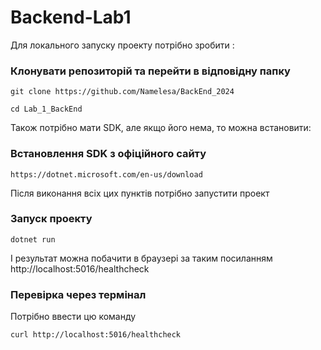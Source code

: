 # Backend-Lab1
Для локального запуску проекту потрібно зробити :  
### Клонувати репозиторій та перейти в відповідну папку
```
git clone https://github.com/Namelesa/BackEnd_2024
```
```
cd Lab_1_BackEnd
```
Також потрібно мати SDK, але якщо його нема, то можна встановити:
### Встановлення SDK з офіційного сайту
```
https://dotnet.microsoft.com/en-us/download
```
Після виконання всіх цих пунктів потрібно запустити проект
### Запуск проекту 
```
dotnet run
```
І результат можна побачити в браузері за таким посиланням http://localhost:5016/healthcheck
### Перевірка через термінал
Потрібно ввести цю команду
```
curl http://localhost:5016/healthcheck
```


